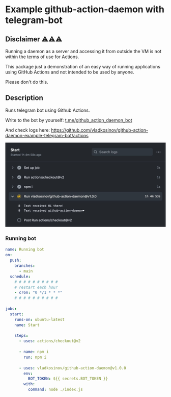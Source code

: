 # Example github-action-daemon with telegram-bot

## Disclaimer ⚠️⚠️⚠️

Running a daemon as a server and accessing it from outside the VM is not within the terms of use for Actions. 

This package just a demonstration of an easy way of running applications using GitHub Actions and not intended to be used by anyone.

Please don't do this.

## Description

Runs telegram bot using Github Actions.

Write to the bot by yourself: [t.me/github_action_daemon_bot](https://t.me/github_action_daemon_bot)

And check logs here: https://github.com/vladkosinov/github-action-daemon-example-telegram-bot/actions

![Check last running workflow](./screenshot.jpg)


### Running bot

```yml
name: Running bot
on:
  push:
    branches:
      - main
  schedule:
    # # # # # # # # # #
    # restart each hour
    - cron: "0 */1 * * *"
    # # # # # # # # # # 

jobs:
  start:
    runs-on: ubuntu-latest
    name: Start

    steps:
      - uses: actions/checkout@v2

      - name: npm i
        run: npm i

      - uses: vladkosinov/github-action-daemon@v1.0.0
        env:
          BOT_TOKEN: ${{ secrets.BOT_TOKEN }}
        with:
          command: node ./index.js
```
